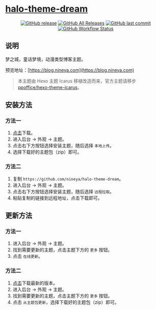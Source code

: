<h1><a href="https://github.com/nineya/halo-theme-dream" target="_blank">halo-theme-dream</a></h1>

<p align="center">
<a href="https://github.com/nineya/halo-theme-dream/releases"><img alt="GitHub release" src="https://img.shields.io/github/release/nineya/halo-theme-dream.svg?style=flat-square"/></a>
<a href="https://github.com/nineya/halo-theme-dream/releases"><img alt="GitHub All Releases" src="https://img.shields.io/github/downloads/nineya/halo-theme-dream/total.svg?style=flat-square"></a>
<a href="https://github.com/nineya/halo-theme-dream/commits"><img alt="GitHub last commit" src="https://img.shields.io/github/last-commit/nineya/halo-theme-dream.svg?style=flat-square"></a>
<a href="https://github.com/nineya/halo-theme-dream/actions"><img alt="GitHub Workflow Status" src="https://img.shields.io/github/workflow/status/nineya/halo-theme-dream/Halo%20CI?style=flat-square"/></a>
</p>

## 说明

梦之城，童话梦境，动漫类型博客主题。

预览地址：[https://blog.nineya.com](https://blog.nineya.com)

> 本主题由 Hexo 主题 Icarus 移植改造而来，官方主题请移步 [ppoffice/hexo-theme-icarus](https://github.com/ppoffice/hexo-theme-icarus)。

## 安装方法

### 方法一

1. [点击](https://github.com/nineya/halo-theme-dream/archive/master.zip)下载。
2. 进入后台 -> 外观 -> 主题。
3. 点击右下方按钮选择安装主题，随后选择 `本地上传`。
4. 选择下载好的主题包（zip）即可。

### 方法二

1. 复制 `https://github.com/nineya/halo-theme-dream`。
2. 进入后台 -> 外观 -> 主题。
3. 点击右下方按钮选择安装主题，随后选择 `远程拉取`。
4. 粘贴复制的链接到远程地址，点击下载即可。

## 更新方法

### 方法一

1. 进入后台 -> 外观 -> 主题。
2. 找到需要更新的主题，点击主题下方的 `更多` 按钮。
3. 点击 `在线更新`。

### 方法二

1. [点击](https://github.com/nineya/halo-theme-dream/archive/master.zip)下载最新的版本。
2. 进入后台 -> 外观 -> 主题。
3. 找到需要更新的主题，点击主题下方的 `更多` 按钮。
4. 点击 `从主题包更新`，选择下载好的主题包（zip）即可。